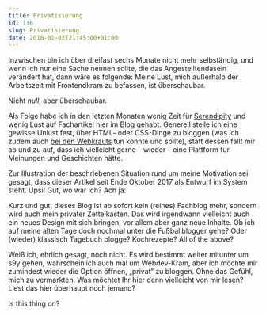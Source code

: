 ```yaml
---
title: Privatisierung
id: 116
slug: Privatisierung
date: 2018-01-02T21:45:00+01:00
---
```


Inzwischen bin ich über dreifast sechs Monate nicht mehr selbständig, und wenn ich nur eine Sache nennen sollte, die das Angestelltendasein verändert hat, dann wäre es folgende: Meine Lust, mich außerhalb der Arbeitszeit mit Frontendkram zu befassen, ist überschaubar.

Nicht _null_, aber überschaubar.

Als Folge habe ich in den letzten Monaten wenig Zeit für [Serendipity](https://s9y.org) und wenig Lust auf Fachartikel hier im Blog gehabt. Generell stelle ich eine gewisse Unlust fest, über HTML- oder CSS-Dinge zu bloggen (was ich zudem auch [bei den Webkrauts](http://webkrauts.de/) tun könnte und sollte), statt dessen fällt mir ab und zu auf, dass ich vielleicht gerne – wieder – eine Plattform für Meinungen und Geschichten hätte.

Zur Illustration der beschriebenen Situation rund um meine Motivation sei gesagt, dass dieser Artikel seit Ende Oktober 2017 als Entwurf im System steht. Upsi! Gut, wo war ich? Ach ja:

Kurz und gut, dieses Blog ist ab sofort kein (reines) Fachblog mehr, sondern wird auch mein privater Zettelkasten. Das wird irgendwann vielleicht auch ein neues Design mit sich bringen, vor allem aber ganz neue Inhalte. Ob ich auf meine alten Tage doch nochmal unter die Fußballblogger gehe? Oder (wieder) klassisch Tagebuch blogge? Kochrezepte? All of the above?

Weiß ich, ehrlich gesagt, noch nicht. Es wird bestimmt weiter mitunter um s9y gehen, wahrscheinlich auch mal um Webdev-Kram, aber ich möchte mir zumindest wieder die Option öffnen, „privat“ zu bloggen. Ohne das Gefühl, mich zu vermarkten. Was möchtet Ihr hier denn vielleicht von mir lesen? Liest das hier überhaupt noch jemand?

Is this thing _on_?
